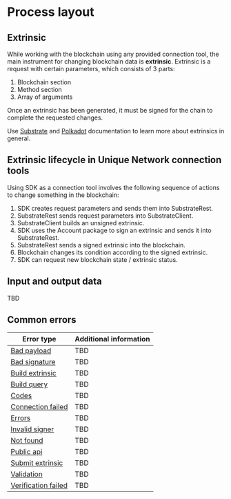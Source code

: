 


# Process layout


## Extrinsic

While working with the blockchain using any provided connection tool, the main instrument for changing blockchain data is **extrinsic**. Extrinsic is a request with certain parameters, which consists of 3 parts:

1. Blockchain section
2. Method section
3. Array of arguments

Once an extrinsic has been generated, it must be signed for the chain to complete the requested changes.

Use [Substrate](https://docs.substrate.io/reference/transaction-format) and [Polkadot](https://polkadot.js.org/docs/substrate/extrinsics/) documentation to learn more about extrinsics in general.

## Extrinsic lifecycle in Unique Network connection tools

Using SDK as a connection tool involves the following sequence of actions to change something in the blockchain:

1. SDK creates request parameters and sends them into SubstrateRest.
2. SubstrateRest sends request parameters into SubstrateClient.
3. SubstrateClient builds an unsigned extrinsic.
4. SDK uses the Account package to sign an extrinsic and sends it into SubstrateRest.
5. SubstrateRest sends a signed extrinsic into the blockchain.
6. Blockchain changes its condition according to the signed extrinsic.
7. SDK can request new blockchain state / extrinsic status.

[//]: # ()
[//]: # (```mermaidjs)
[//]: # (sequenceDiagram)
[//]: # (    participant SDK)
[//]: # (    participant Accounts)
[//]: # (    participant SubstrateREST)
[//]: # (    participant SubstrateClient)
[//]: # (    participant Blockchain)
[//]: # (    SDK->>SubstrateREST: request parameters)
[//]: # (    SubstrateREST->>SubstrateClient: request parameters)
[//]: # (    SubstrateClient->>Accounts: unsigned extrisic)
[//]: # (    Accounts->>SDK: unsigned extrisic + account details)
[//]: # (    SDK->>SubstrateREST: signed extrinsic)
[//]: # (    SubstrateREST->>Blockchain: signed extrinsic)
[//]: # (    SDK->>Blockchain: status request)
[//]: # (```)

## Input and output data

TBD




## Common errors


| Error type                                                                                                                                                                   | Additional information | 
|------------------------------------------------------------------------------------------------------------------------------------------------------------------------------|------------------------|
| [Bad payload](https://github.com/UniqueNetwork/unique-sdk/blob/0cbdab33512e6e712d3e2c5cbcd54807ec6354a1/packages/substrate-client/errors/src/bad-payload.ts)                 | TBD                    |
| [Bad signature](https://github.com/UniqueNetwork/unique-sdk/blob/0cbdab33512e6e712d3e2c5cbcd54807ec6354a1/packages/substrate-client/errors/src/bad-signature.ts)             | TBD                    |
| [Build extrinsic](https://github.com/UniqueNetwork/unique-sdk/blob/0cbdab33512e6e712d3e2c5cbcd54807ec6354a1/packages/substrate-client/errors/src/build-extrinsic.ts)         | TBD                    |
| [Build query](https://github.com/UniqueNetwork/unique-sdk/blob/0cbdab33512e6e712d3e2c5cbcd54807ec6354a1/packages/substrate-client/errors/src/build-query.ts)                 | TBD                    |
| [Codes](https://github.com/UniqueNetwork/unique-sdk/blob/0cbdab33512e6e712d3e2c5cbcd54807ec6354a1/packages/substrate-client/errors/src/codes.ts)                             | TBD                    |
| [Connection failed](https://github.com/UniqueNetwork/unique-sdk/blob/0cbdab33512e6e712d3e2c5cbcd54807ec6354a1/packages/substrate-client/errors/src/connection-failed.ts)     | TBD                    |
| [Errors](https://github.com/UniqueNetwork/unique-sdk/blob/0cbdab33512e6e712d3e2c5cbcd54807ec6354a1/packages/substrate-client/errors/src/errors.ts)                           | TBD                    |
| [Invalid signer](https://github.com/UniqueNetwork/unique-sdk/blob/0cbdab33512e6e712d3e2c5cbcd54807ec6354a1/packages/substrate-client/errors/src/invalid-signer.ts)           | TBD                    |
| [Not found](https://github.com/UniqueNetwork/unique-sdk/blob/0cbdab33512e6e712d3e2c5cbcd54807ec6354a1/packages/substrate-client/errors/src/not-found.ts)                     | TBD                    |
| [Public api](https://github.com/UniqueNetwork/unique-sdk/blob/0cbdab33512e6e712d3e2c5cbcd54807ec6354a1/packages/substrate-client/errors/src/public-api.ts)                   | TBD                    |
| [Submit extrinsic](https://github.com/UniqueNetwork/unique-sdk/blob/0cbdab33512e6e712d3e2c5cbcd54807ec6354a1/packages/substrate-client/errors/src/submit-extrinsic.ts)       | TBD                    |
| [Validation](https://github.com/UniqueNetwork/unique-sdk/blob/0cbdab33512e6e712d3e2c5cbcd54807ec6354a1/packages/substrate-client/errors/src/validation.ts)                   | TBD                    |
| [Verification failed](https://github.com/UniqueNetwork/unique-sdk/blob/0cbdab33512e6e712d3e2c5cbcd54807ec6354a1/packages/substrate-client/errors/src/verification-failed.ts) | TBD                    |

